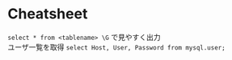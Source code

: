 # Cheatsheet  
`select * from <tablename> \G` で見やすく出力  
ユーザ一覧を取得 `select Host, User, Password from mysql.user;`  
